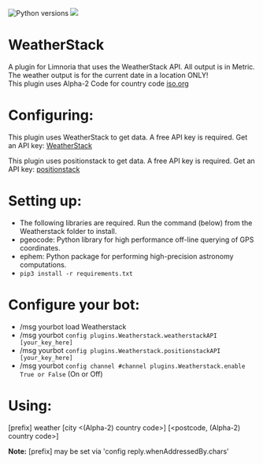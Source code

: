 ![Python versions](https://img.shields.io/badge/Python-version-blue) ![](https://img.shields.io/badge/3.6%2C%203.7%2C%203.8%2C%203.9-blue.svg)
# WeatherStack

A plugin for Limnoria that uses the WeatherStack API. All output is in Metric.\
The weather output is for the current date in a location ONLY!\
This plugin uses Alpha-2 Code for country code [iso.org](https://www.iso.org/obp/ui#iso:pub:PUB500001:en)

Configuring:
===========

This plugin uses WeatherStack to get data. A free API key is required.
Get an API key: [WeatherStack](https://weatherstack.com//)

This plugin uses positionstack to get data. A free API key is required.
Get an API key: [positionstack](https://positionstack.com/)

Setting up:
==========

* The following libraries are required. Run the command (below) from the Weatherstack folder to install.
* pgeocode: Python library for high performance off-line querying of GPS coordinates.
* ephem: Python package for performing high-precision astronomy computations.
* `pip3 install -r requirements.txt`

Configure your bot:
==================

* /msg yourbot load Weatherstack
* /msg yourbot `config plugins.Weatherstack.weatherstackAPI [your_key_here]`
* /msg yourbot `config plugins.Weatherstack.positionstackAPI [your_key_here]`
* /msg yourbot `config channel #channel plugins.Weatherstack.enable True or False` (On or Off)

Using:
=====

[prefix] weather [city <(Alpha-2) country code>] [<postcode, (Alpha-2) country code>]

**Note:** [prefix] may be set via 'config reply.whenAddressedBy.chars'
